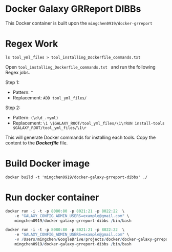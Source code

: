 # Docker Galaxy GRReport DIBBs

This Docker container is built upon the `mingchen0919/docker-grreport`

# Regex Work

```
ls tool_yml_files > tool_installing_Dockerfile_commands.txt 
```

Open `tool_installing_Dockerfile_commands.txt ` and run the following Regex jobs.

Step 1:

* Pattern: `^`
* Replacement: `ADD tool_yml_files/`

Step 2:

* Pattern: `(\d\d_.+yml)`
* Replacement: `\1 \$GALAXY_ROOT/tool_yml_files/\1\rRUN install-tools $GALAXY_ROOT/tool_yml_files/\1\r`

This will generate Docker commands for installing each tools. Copy the content to the ***Dockerfile*** file.

# Build Docker image

```
docker build -t 'mingchen0919/docker-galaxy-grreport-dibbs' ./
```

# Run docker container

```r
docker run -i -t -p 8080:80 -p 8021:21 -p 8022:22  \
    -e "GALAXY_CONFIG_ADMIN_USERS=example@gmail.com" \
    mingchen0919/docker-galaxy-grreport-dibbs /bin/bash
```

```r
docker run -i -t -p 8080:80 -p 8021:21 -p 8022:22  \
    -e "GALAXY_CONFIG_ADMIN_USERS=example@gmail.com" \
    -v /Users/mingchen/GoogleDrive/projects/docker/docker-galaxy-grreport-dibbs/map_to_docker_volume/:/galaxy-central/my_tools/ \
    mingchen0919/docker-galaxy-grreport-dibbs /bin/bash
```